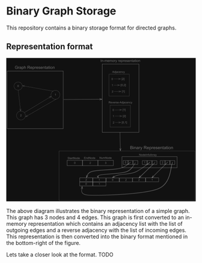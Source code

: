 # Binary Graph Storage
This repository contains a binary storage format for directed graphs.

## Representation format
![Binary representation format](./Representation.png)

The above diagram illustrates the binary representation of a simple graph. This graph has 3
nodes and 4 edges. This graph is first converted to an in-memory representation which contains
an adjacency list with the list of outgoing edges and a reverse adjacency with the list of
incoming edges. This representation is then converted into the binary format mentioned in the
bottom-right of the figure.

Lets take a closer look at the format. TODO 
